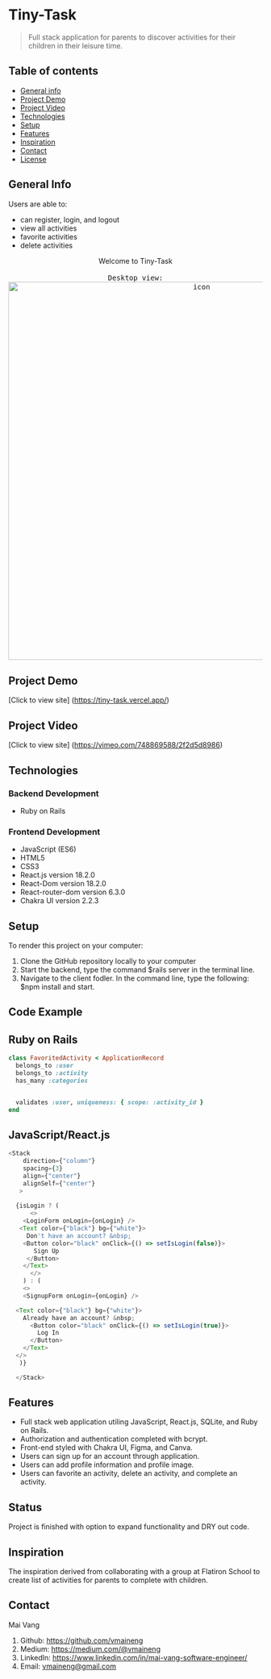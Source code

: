 # Tiny-Task
>Full stack application for parents to discover activities for their children in their leisure time.

## Table of contents
* [General info](#general-info)
* [Project Demo](#project-demo)
* [Project Video](#project-video)
* [Technologies](#technologies)
* [Setup](#setup)
* [Features](#features)
* [Inspiration](#inspiration)
* [Contact](#contact)
* [License](#license)

## General Info
Users are able to:

- can register, login, and logout
- view all activities
- favorite activities
- delete activities

<div align="center">Welcome to Tiny-Task </div>
<br/>
<div align="center">
<kbd>
Desktop view:
<img width="750" alt="icon" src="https://user-images.githubusercontent.com/100221733/209727232-65950e73-4df1-43f5-aadb-8fa06a126fbb.png">
</kbd>
</div>

## Project Demo
[Click to view site] (https://tiny-task.vercel.app/)

## Project Video
[Click to view site] (https://vimeo.com/748869588/2f2d5d8986)

## Technologies
### Backend Development 
* Ruby on Rails

### Frontend Development 
* JavaScript (ES6)
* HTML5
* CSS3
* React.js version 18.2.0
* React-Dom version 18.2.0
* React-router-dom version 6.3.0
* Chakra UI version 2.2.3

## Setup
To render this project on your computer:
1. Clone the GitHub repository locally to your computer
2. Start the backend, type the command $rails server in the terminal line.
3. Navigate to the client fodler. In the command line, type the following:
$npm install and start. 


## Code Example
## Ruby on Rails

```ruby
class FavoritedActivity < ApplicationRecord
  belongs_to :user
  belongs_to :activity
  has_many :categories


  validates :user, uniqueness: { scope: :activity_id }
end
```

## JavaScript/React.js

```js
<Stack
    direction={"column"}
    spacing={3}
    align={"center"}
    alignSelf={"center"}
   >
           
  {isLogin ? (
      <>
    <LoginForm onLogin={onLogin} />
   <Text color={"black"} bg={"white"}>
     Don't have an account? &nbsp;
    <Button color="black" onClick={() => setIsLogin(false)}>
       Sign Up
     </Button>
    </Text>
      </>
    ) : (
    <>
    <SignupForm onLogin={onLogin} />

  <Text color={"black"} bg={"white"}>
    Already have an account? &nbsp;
      <Button color="black" onClick={() => setIsLogin(true)}>
        Log In
      </Button>
    </Text>
  </>
   )}

  </Stack>
```

## Features

* Full stack web application utiling JavaScript, React.js, SQLite, and Ruby on Rails.
* Authorization and authentication completed with bcrypt.
* Front-end styled with Chakra UI, Figma, and Canva.
* Users can sign up for an account through application.
* Users can add profile information and profile image.
* Users can favorite an activity, delete an activity, and complete an activity.


## Status

Project is finished with option to expand functionality and DRY out code.

## Inspiration

The inspiration derived from collaborating with a group at Flatiron School to create list of activities for parents to complete with children.

## Contact
Mai Vang

1. Github: https://github.com/vmaineng
2. Medium: https://medium.com/@vmaineng
3. LinkedIn: https://www.linkedin.com/in/mai-vang-software-engineer/
4. Email: vmaineng@gmail.com
